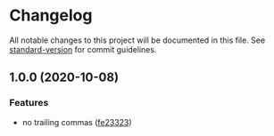 # Changelog

All notable changes to this project will be documented in this file. See [standard-version](https://github.com/conventional-changelog/standard-version) for commit guidelines.

## 1.0.0 (2020-10-08)

### Features

- no trailing commas ([fe23323](https://github.com/therealklanni/prettier-config/commit/fe2332343b7ff8379a0c3ff6e4f38fc0b10e9479))
